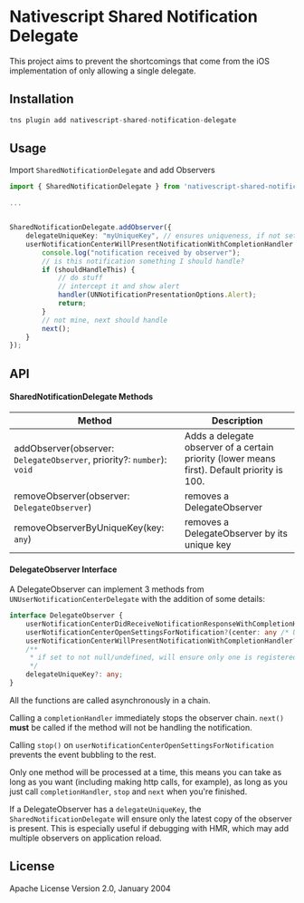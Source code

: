 # Nativescript Shared Notification Delegate

This project aims to prevent the shortcomings that come from the iOS implementation of only allowing a single delegate.

## Installation

```javascript
tns plugin add nativescript-shared-notification-delegate
```

## Usage 

Import `SharedNotificationDelegate` and add Observers
	
```typescript
import { SharedNotificationDelegate } from 'nativescript-shared-notification-delegate';

...


SharedNotificationDelegate.addObserver({
    delegateUniqueKey: "myUniqueKey", // ensures uniqueness, if not set or is null/undefined, allows multiple of the same
    userNotificationCenterWillPresentNotificationWithCompletionHandler: (notificationCenter, notification, handler, stop, next) => {
        console.log("notification received by observer");
        // is this notification something I should handle?
        if (shouldHandleThis) {
            // do stuff
            // intercept it and show alert
            handler(UNNotificationPresentationOptions.Alert);
            return;
        }
        // not mine, next should handle
        next();
    }
});
```

## API

#### SharedNotificationDelegate Methods
| Method |  Description |
| --- | --- |
| addObserver(observer: `DelegateObserver`, priority?: `number`): `void` | Adds a delegate observer of a certain priority (lower means first). Default priority is 100. |
| removeObserver(observer: `DelegateObserver`) | removes a DelegateObserver |
| removeObserverByUniqueKey(key: `any`) | removes a DelegateObserver by its unique key |

#### DelegateObserver Interface

A DelegateObserver can implement 3 methods from `UNUserNotificationCenterDelegate` with the addition of some details:

```typescript
interface DelegateObserver {
    userNotificationCenterDidReceiveNotificationResponseWithCompletionHandler?(center: any /* UNUserNotificationCenter */, response: any /* UNNotificationResponse */, completionHandler: () => void, next: () => void): void;
    userNotificationCenterOpenSettingsForNotification?(center: any /* UNUserNotificationCenter */, notification: any /* UNNotification */, stop: () => void, next: () => void): void;
    userNotificationCenterWillPresentNotificationWithCompletionHandler?(center: any /* UNUserNotificationCenter */, notification: any /* UNNotification */, completionHandler: (p1: any /* UNNotificationPresentationOptions */) => void, next: () => void): void;
    /**
     * if set to not null/undefined, will ensure only one is registered
     */
    delegateUniqueKey?: any;
}
```

All the functions are called asynchronously in a chain.

Calling a `completionHandler` immediately stops the observer chain. `next()` **must** be called if the method will not be handling the notification.

Calling `stop()` on `userNotificationCenterOpenSettingsForNotification` prevents the event bubbling to the rest.

Only one method will be processed at a time, this means you can take as long as you want (including making http calls, for example), as long as you just call `completionHandler`, `stop` and `next` when you're finished.

If a DelegateObserver has a `delegateUniqueKey`, the `SharedNotificationDelegate` will ensure only the latest copy of the observer is present. This is especially useful if debugging with HMR, which may add multiple observers on application reload.

    
## License

Apache License Version 2.0, January 2004
